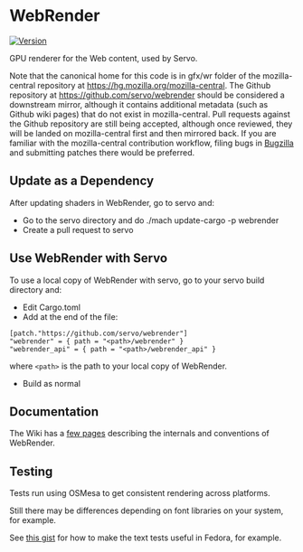 # WebRender

[![Version](https://img.shields.io/crates/v/webrender.svg)](https://crates.io/crates/webrender)

GPU renderer for the Web content, used by Servo.

Note that the canonical home for this code is in gfx/wr folder of the
mozilla-central repository at https://hg.mozilla.org/mozilla-central. The
Github repository at https://github.com/servo/webrender should be considered
a downstream mirror, although it contains additional metadata (such as Github
wiki pages) that do not exist in mozilla-central. Pull requests against the
Github repository are still being accepted, although once reviewed, they will
be landed on mozilla-central first and then mirrored back. If you are familiar
with the mozilla-central contribution workflow, filing bugs in
[Bugzilla](https://bugzilla.mozilla.org/enter_bug.cgi?product=Core&component=Graphics%3A%20WebRender)
and submitting patches there would be preferred.

## Update as a Dependency
After updating shaders in WebRender, go to servo and:

  * Go to the servo directory and do ./mach update-cargo -p webrender
  * Create a pull request to servo


## Use WebRender with Servo
To use a local copy of WebRender with servo, go to your servo build directory and:

  * Edit Cargo.toml
  * Add at the end of the file:

```
[patch."https://github.com/servo/webrender"]
"webrender" = { path = "<path>/webrender" }
"webrender_api" = { path = "<path>/webrender_api" }
```

where `<path>` is the path to your local copy of WebRender.

  * Build as normal

## Documentation

The Wiki has a [few pages](https://github.com/servo/webrender/wiki/) describing the internals and conventions of WebRender.

## Testing

Tests run using OSMesa to get consistent rendering across platforms.

Still there may be differences depending on font libraries on your system, for
example.

See [this gist](https://gist.github.com/finalfantasia/129cae811e02bf4551ac) for
how to make the text tests useful in Fedora, for example.
